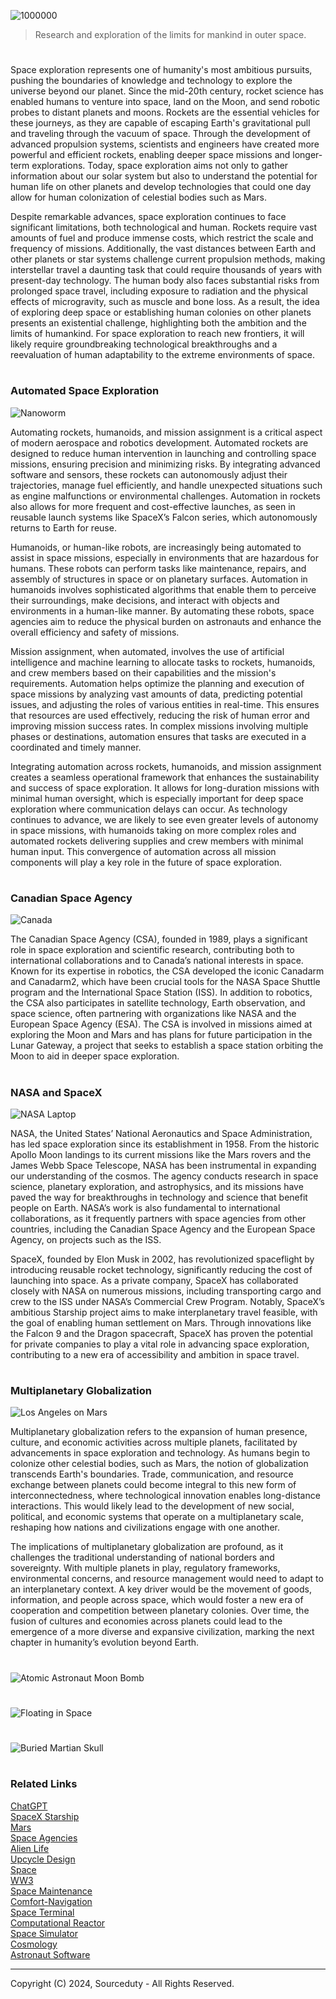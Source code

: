![1000000](https://github.com/user-attachments/assets/ca1e1bc1-1d1e-4fd8-b86f-15df54880cb2)

> Research and exploration of the limits for mankind in outer space.

#

Space exploration represents one of humanity's most ambitious pursuits, pushing the boundaries of knowledge and technology to explore the universe beyond our planet. Since the mid-20th century, rocket science has enabled humans to venture into space, land on the Moon, and send robotic probes to distant planets and moons. Rockets are the essential vehicles for these journeys, as they are capable of escaping Earth's gravitational pull and traveling through the vacuum of space. Through the development of advanced propulsion systems, scientists and engineers have created more powerful and efficient rockets, enabling deeper space missions and longer-term explorations. Today, space exploration aims not only to gather information about our solar system but also to understand the potential for human life on other planets and develop technologies that could one day allow for human colonization of celestial bodies such as Mars.

Despite remarkable advances, space exploration continues to face significant limitations, both technological and human. Rockets require vast amounts of fuel and produce immense costs, which restrict the scale and frequency of missions. Additionally, the vast distances between Earth and other planets or star systems challenge current propulsion methods, making interstellar travel a daunting task that could require thousands of years with present-day technology. The human body also faces substantial risks from prolonged space travel, including exposure to radiation and the physical effects of microgravity, such as muscle and bone loss. As a result, the idea of exploring deep space or establishing human colonies on other planets presents an existential challenge, highlighting both the ambition and the limits of humankind. For space exploration to reach new frontiers, it will likely require groundbreaking technological breakthroughs and a reevaluation of human adaptability to the extreme environments of space.

#
### Automated Space Exploration

![Nanoworm](https://github.com/user-attachments/assets/25bd8fac-3412-4d34-81b4-857081453b3c)

Automating rockets, humanoids, and mission assignment is a critical aspect of modern aerospace and robotics development. Automated rockets are designed to reduce human intervention in launching and controlling space missions, ensuring precision and minimizing risks. By integrating advanced software and sensors, these rockets can autonomously adjust their trajectories, manage fuel efficiently, and handle unexpected situations such as engine malfunctions or environmental challenges. Automation in rockets also allows for more frequent and cost-effective launches, as seen in reusable launch systems like SpaceX’s Falcon series, which autonomously returns to Earth for reuse.

Humanoids, or human-like robots, are increasingly being automated to assist in space missions, especially in environments that are hazardous for humans. These robots can perform tasks like maintenance, repairs, and assembly of structures in space or on planetary surfaces. Automation in humanoids involves sophisticated algorithms that enable them to perceive their surroundings, make decisions, and interact with objects and environments in a human-like manner. By automating these robots, space agencies aim to reduce the physical burden on astronauts and enhance the overall efficiency and safety of missions.

Mission assignment, when automated, involves the use of artificial intelligence and machine learning to allocate tasks to rockets, humanoids, and crew members based on their capabilities and the mission's requirements. Automation helps optimize the planning and execution of space missions by analyzing vast amounts of data, predicting potential issues, and adjusting the roles of various entities in real-time. This ensures that resources are used effectively, reducing the risk of human error and improving mission success rates. In complex missions involving multiple phases or destinations, automation ensures that tasks are executed in a coordinated and timely manner.

Integrating automation across rockets, humanoids, and mission assignment creates a seamless operational framework that enhances the sustainability and success of space exploration. It allows for long-duration missions with minimal human oversight, which is especially important for deep space exploration where communication delays can occur. As technology continues to advance, we are likely to see even greater levels of autonomy in space missions, with humanoids taking on more complex roles and automated rockets delivering supplies and crew members with minimal human input. This convergence of automation across all mission components will play a key role in the future of space exploration.

#
### Canadian Space Agency

![Canada](https://github.com/user-attachments/assets/214bbd83-02eb-4ece-8ab3-ba6adae3b361)

The Canadian Space Agency (CSA), founded in 1989, plays a significant role in space exploration and scientific research, contributing both to international collaborations and to Canada’s national interests in space. Known for its expertise in robotics, the CSA developed the iconic Canadarm and Canadarm2, which have been crucial tools for the NASA Space Shuttle program and the International Space Station (ISS). In addition to robotics, the CSA also participates in satellite technology, Earth observation, and space science, often partnering with organizations like NASA and the European Space Agency (ESA). The CSA is involved in missions aimed at exploring the Moon and Mars and has plans for future participation in the Lunar Gateway, a project that seeks to establish a space station orbiting the Moon to aid in deeper space exploration.

#
### NASA and SpaceX

![NASA Laptop](https://github.com/user-attachments/assets/c9a9d5cb-6603-49f5-b34d-ebc7c4edae7f)

NASA, the United States’ National Aeronautics and Space Administration, has led space exploration since its establishment in 1958. From the historic Apollo Moon landings to its current missions like the Mars rovers and the James Webb Space Telescope, NASA has been instrumental in expanding our understanding of the cosmos. The agency conducts research in space science, planetary exploration, and astrophysics, and its missions have paved the way for breakthroughs in technology and science that benefit people on Earth. NASA’s work is also fundamental to international collaborations, as it frequently partners with space agencies from other countries, including the Canadian Space Agency and the European Space Agency, on projects such as the ISS.

SpaceX, founded by Elon Musk in 2002, has revolutionized spaceflight by introducing reusable rocket technology, significantly reducing the cost of launching into space. As a private company, SpaceX has collaborated closely with NASA on numerous missions, including transporting cargo and crew to the ISS under NASA’s Commercial Crew Program. Notably, SpaceX’s ambitious Starship project aims to make interplanetary travel feasible, with the goal of enabling human settlement on Mars. Through innovations like the Falcon 9 and the Dragon spacecraft, SpaceX has proven the potential for private companies to play a vital role in advancing space exploration, contributing to a new era of accessibility and ambition in space travel.

#
### Multiplanetary Globalization

![Los Angeles on Mars](https://github.com/user-attachments/assets/16c0d10a-c236-417a-a838-4ce688f51a95)

Multiplanetary globalization refers to the expansion of human presence, culture, and economic activities across multiple planets, facilitated by advancements in space exploration and technology. As humans begin to colonize other celestial bodies, such as Mars, the notion of globalization transcends Earth's boundaries. Trade, communication, and resource exchange between planets could become integral to this new form of interconnectedness, where technological innovation enables long-distance interactions. This would likely lead to the development of new social, political, and economic systems that operate on a multiplanetary scale, reshaping how nations and civilizations engage with one another.

The implications of multiplanetary globalization are profound, as it challenges the traditional understanding of national borders and sovereignty. With multiple planets in play, regulatory frameworks, environmental concerns, and resource management would need to adapt to an interplanetary context. A key driver would be the movement of goods, information, and people across space, which would foster a new era of cooperation and competition between planetary colonies. Over time, the fusion of cultures and economies across planets could lead to the emergence of a more diverse and expansive civilization, marking the next chapter in humanity’s evolution beyond Earth.

#
![Atomic Astronaut Moon Bomb](https://github.com/user-attachments/assets/4d719968-0532-47a2-919b-2c17860918d1)
#
![Floating in Space](https://github.com/user-attachments/assets/7bb56772-7e47-40b0-a589-f20c8f899259)
#
![Buried Martian Skull](https://github.com/user-attachments/assets/c0a32d19-8dff-43f5-8b0b-ba6817ee005d)
#
### Related Links

[ChatGPT](https://github.com/sourceduty/ChatGPT)
<br>
[SpaceX Starship](https://github.com/sourceduty/SpaceX_Starship)
<br>
[Mars](https://github.com/sourceduty/Mars)
<br>
[Space Agencies](https://github.com/sourceduty/Space_Agencies)
<br>
[Alien Life](https://github.com/sourceduty/Alien_Life)
<br>
[Upcycle Design](https://github.com/sourceduty/Upcycle_Design)
<br>
[Space](https://github.com/sourceduty/Space)
<br>
[WW3](https://github.com/sourceduty/WW3)
<br>
[Space Maintenance](https://github.com/sourceduty/Space_Maintenance)
<br>
[Comfort-Navigation](https://github.com/sourceduty/Comfort-Navigation_Math)
<br>
[Space Terminal](https://github.com/sourceduty/Space_Terminal)
<br>
[Computational Reactor](https://github.com/sourceduty/Computational_Reactor)
<br>
[Space Simulator](https://chatgpt.com/g/g-HiBjZs8sv-space-simulator)
<br>
[Cosmology](https://github.com/sourceduty/Cosmology)
<br>
[Astronaut Software](https://github.com/sourceduty/Astronaut_Software)

***
Copyright (C) 2024, Sourceduty - All Rights Reserved.
